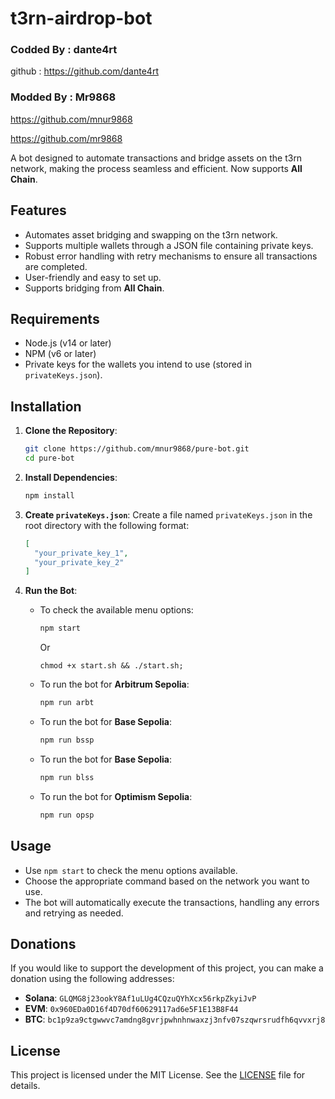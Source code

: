 # t3rn-airdrop-bot
### Codded By : dante4rt
github : https://github.com/dante4rt
### Modded By : Mr9868
https://github.com/mnur9868

https://github.com/mr9868


A bot designed to automate transactions and bridge assets on the t3rn network, making the process seamless and efficient. Now supports **All Chain**.

## Features

- Automates asset bridging and swapping on the t3rn network.
- Supports multiple wallets through a JSON file containing private keys.
- Robust error handling with retry mechanisms to ensure all transactions are completed.
- User-friendly and easy to set up.
- Supports bridging from **All Chain**.

## Requirements

- Node.js (v14 or later)
- NPM (v6 or later)
- Private keys for the wallets you intend to use (stored in `privateKeys.json`).

## Installation

1. **Clone the Repository**:

   ```bash
   git clone https://github.com/mnur9868/pure-bot.git
   cd pure-bot
   ```

2. **Install Dependencies**:

   ```bash
   npm install
   ```

3. **Create `privateKeys.json`**:
   Create a file named `privateKeys.json` in the root directory with the following format:

   ```json
   [
     "your_private_key_1",
     "your_private_key_2"
   ]
   ```

4. **Run the Bot**:

   - To check the available menu options:

     ```bash
     npm start
     ```
     Or
     ```
     chmod +x start.sh && ./start.sh;
     ```

   - To run the bot for **Arbitrum Sepolia**:

     ```bash
     npm run arbt
     ```
   - To run the bot for **Base Sepolia**:

     ```bash
     npm run bssp
     ```
   - To run the bot for **Base Sepolia**:

     ```bash
     npm run blss
     ```

   - To run the bot for **Optimism Sepolia**:

     ```bash
     npm run opsp
     ```

## Usage

- Use `npm start` to check the menu options available.
- Choose the appropriate command based on the network you want to use.
- The bot will automatically execute the transactions, handling any errors and retrying as needed.

## Donations

If you would like to support the development of this project, you can make a donation using the following addresses:

- **Solana**: `GLQMG8j23ookY8Af1uLUg4CQzuQYhXcx56rkpZkyiJvP`
- **EVM**: `0x960EDa0D16f4D70df60629117ad6e5F1E13B8F44`
- **BTC**: `bc1p9za9ctgwwvc7amdng8gvrjpwhnhnwaxzj3nfv07szqwrsrudfh6qvvxrj8`

## License

This project is licensed under the MIT License. See the [LICENSE](LICENSE) file for details.
